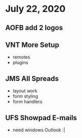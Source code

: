 # July 22, 2020

## AOFB add 2 logos

## VNT More Setup
- remotes
- plugins

## JMS All Spreads
- layout work
- form styling
- form handlers

## UFS Showpad E-mails
- need windows Outlook :|